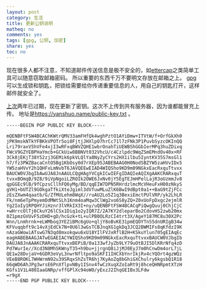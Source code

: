 ```yaml
---
layout: post
category: 生活
title: 更新公钥说明
matheq: no
comments: yes
tags: [gpg, 公钥, 加密]
share: yes
toc: no
---
```

现在很多人都不注意，不知道邮件传送信息是极不安全的，如[ettercap][ettercap]之类简单工具可以随意窃取邮箱密码。
所以重要的东西千万不要明文存放在邮箱之上。
[gpg][gpg]可以生成锁和钥匙，把锁给需要给你传递重要信息的人，用自己的钥匙打开，这样邮件就安全了。

[上次][gpgold]两年已过期，现在更新了密钥。这次不上传到共有服务器，因为谁都能冒充上传。
地址是<https://yanshuo.name/public-key.txt> 。



	-----BEGIN PGP PUBLIC KEY BLOCK-----
	
	mQENBFtFSW4BCAChKWtrQMV33amFHfQk4wghPztO1AYiDmw+ITVtW/f+OrfGkXh0
	jPK9mskNTkYFBKkVPOTr5oi0FjtjJHXlpO7hrCc71l7zFNk3P1PuvbSyzcOKInQQ
	Lri79raxV5hVFe4xjI3wRFxqBWVZQHE1wbrOnahTiUEWBShGGbIerMPq3huZDixq
	FWcV9GZYEBPHaYmcb+GCkUiw8BBNVt032VhcU/c4Czlpdc9WqZSmEMndOv40x+RF
	3Ck8jEKjT38Y52zj3GEMik6pkVLQlYa8NyZyCYrs2HX1ilbu5IyntKV35S7msGl1
	h7/fz3PWZBacaCntO5Bg1KbOsy0d7rXEp95JABEBAAG0H0NodSBZYW5zaHVvIDx5
	YW5zaHVvY2h1QHFxLmNvbT6JAVQEEwEIAD4WIQSho9KD9m09NGkxEacRxquTtvxx
	BAUCW0VJbgIbAwUJA8JnAAULCQgHAgYVCgkICwIEFgIDAQIeAQIXgAAKCRARxquT
	tvxxBOmqB/9Z8/9iVpNgoiLZROIk2OWE6JxNv0jY5EgTEJmHPelLajR3oUzmmJv8
	qpGGEc9lB/9fCpzsCllhFQ6yMg/BD/qqEIW7DPN5RHrdzlmcMcVHeuFxH00zNkyS
	gVH1+bUTZl9GOkgaTfkiXteJgiml3dVfuwMLuZlK6BwI9dBpt0a1++BaG9tZjFCc
	zEsZXwm4qaatb/G/ZfMULehm8WqX//ruAU2Lo5Z1q3BexiEmctPUlVRP/yk2LhLR
	Fk/nm6eTpPmyemDdMWtSLh1Knm4oaMqw3ClWg2vo6S8yZQ+Z0xUoFpDxgc2ejmlR
	Yg2IoIy1RPQHYJiHznr3lVRkIX3I+ny/uQENBFtFSW4BCACqPiQwgQuuj0ChjCjC
	+wHrrcOlTj6CkuY26lCSx1Diq1o2yIQR7Z/2A7KY2dleparBo2CdovHS2zwb20mx
	0Z1pmzGVUvF5zDHD+gD/hcGzk+tL+ulPB0OLRzCI4trt3X/AgeY187MC8u30X2Pc
	Wnn/Lnmhrnk+eLWMboq3YEZiBMc6gUo+qljY8oBvKE31pmEQOYTn55dnURIgB34w
	KFVuqqbft9c14vXjEdCk7N+0U6l3wGsTCBJnqXG1gkDq3JCQ2BWMIFs8qKfdzI9K
	nAzaGWowiATswG7N3qd8mxokqwu6xU18YIlFVJxRflB2H+KSkuYlun705gEIAqEc
	eagHABEBAAGJATwEGAEIACYWIQSho9KD9m09NGkxEacRxquTtvxxBAUCW0VJbgIb
	DAUJA8JnAAAKCRARxquTtvxxBEPiB/0a133wfJyZb9LY79uOtBJI5DlKRrNfq4zD
	Pd7WurIe//Xcd3N8MhSKWnyT35+h9bu+jjrgnQ8iJjMJ0EyJ7m0hCnwDm4orL7jL
	QE1w28DvjaV+6GDR3eVyL3nwrNfltpo9aSKFI1IHCXbYnrIkjRv4cYQOrt4gzWQz
	VEeB8ROKL7WHWrmN92u39SRqxShZsTR6hj7KyAoZq8bGhiGXChulry6kgsbQ1R18
	66qWD6AhJPg3wrsE6PnXflpvNBy1ISnv4fwCzXuqXZoIaRt9j8hceQHNRpmtXTzH
	KGfs1V1L480IaaGNRp/vffGPlXc94oWO/yExzJ2IhqGEIBx3LFdw
	=r9gX
	-----END PGP PUBLIC KEY BLOCK-----



[gpgold]: https://yanshuo.name/cn/2016/04/gnupgid/
[gpg]: https://www.gnupg.org/ 
[ettercap]: https://www.ettercap-project.org/
